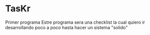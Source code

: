 # TasKr
 Primer programa
 Estre programa sera una checklist la cual quiero ir desarrollando poco a poco hasta hacer un sistema "solido"
